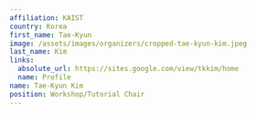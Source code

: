 ```yaml
---
affiliation: KAIST
country: Korea
first_name: Tae-Kyun
image: /assets/images/organizers/cropped-tae-kyun-kim.jpeg
last_name: Kim
links:
  absolute_url: https://sites.google.com/view/tkkim/home
  name: Profile
name: Tae-Kyun Kim
position: Workshop/Tutorial Chair
---
```

